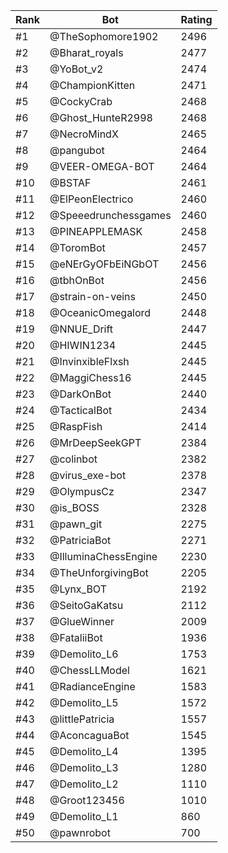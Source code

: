 Rank|Bot|Rating
---|---|---
#1|@TheSophomore1902|2496
#2|@Bharat_royals|2477
#3|@YoBot_v2|2474
#4|@ChampionKitten|2471
#5|@CockyCrab|2468
#6|@Ghost_HunteR2998|2468
#7|@NecroMindX|2465
#8|@pangubot|2464
#9|@VEER-OMEGA-BOT|2464
#10|@BSTAF|2461
#11|@ElPeonElectrico|2460
#12|@Speeedrunchessgames|2460
#13|@PINEAPPLEMASK|2458
#14|@ToromBot|2457
#15|@eNErGyOFbEiNGbOT|2456
#16|@tbhOnBot|2456
#17|@strain-on-veins|2450
#18|@OceanicOmegalord|2448
#19|@NNUE_Drift|2447
#20|@HIWIN1234|2445
#21|@InvinxibleFlxsh|2445
#22|@MaggiChess16|2445
#23|@DarkOnBot|2440
#24|@TacticalBot|2434
#25|@RaspFish|2414
#26|@MrDeepSeekGPT|2384
#27|@colinbot|2382
#28|@virus_exe-bot|2378
#29|@OlympusCz|2347
#30|@is_BOSS|2328
#31|@pawn_git|2275
#32|@PatriciaBot|2271
#33|@IlluminaChessEngine|2230
#34|@TheUnforgivingBot|2205
#35|@Lynx_BOT|2192
#36|@SeitoGaKatsu|2112
#37|@GlueWinner|2009
#38|@FataliiBot|1936
#39|@Demolito_L6|1753
#40|@ChessLLModel|1621
#41|@RadianceEngine|1583
#42|@Demolito_L5|1572
#43|@littlePatricia|1557
#44|@AconcaguaBot|1545
#45|@Demolito_L4|1395
#46|@Demolito_L3|1280
#47|@Demolito_L2|1110
#48|@Groot123456|1010
#49|@Demolito_L1|860
#50|@pawnrobot|700
